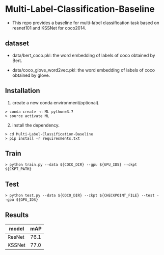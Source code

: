 # Multi-Label-Classification-Baseline

* This repo provides a baseline for multi-label classification task based on resnet101 and KSSNet for coco2014.  

## dataset 

* data/bert_coco.pkl: the word embedding of labels of coco obtained by Bert. 

* data/coco_glove_word2vec.pkl: the word embedding of labels of coco obtained by glove.

  

## Installation

1. create a new conda environment(optional).
```shell
> conda create -n ML python=3.7
> source activate ML 
```

2. install the dependency.

```shell
> cd Multi-Label-Classification-Baseline
> pip install -r requiresments.txt
```

## Train  

```shell
> python train.py --data ${COCO_DIR} --gpu ${GPU_IDS} --ckpt ${CKPT_PATH}
```

## Test

```shell
> python test.py --data ${COCO_DIR} --ckpt ${CHECKPOINT_FILE} --test --gpu ${GPU_IDS}
```

## Results

| model  | mAP   |
| ------ | ----- |
| ResNet | 76\.1 |
| KSSNet | 77\.0 |